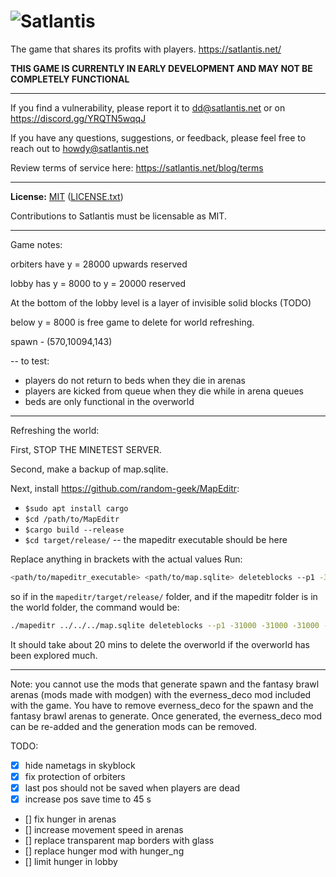# ![Satlantis](https://framerusercontent.com/images/m2O7ebDIaB99immMk2a5ptW7zPE.svg)


The game that shares its profits with players. https://satlantis.net/  

**THIS GAME IS CURRENTLY IN EARLY DEVELOPMENT AND MAY NOT BE COMPLETELY FUNCTIONAL**

----------

If you find a vulnerability, please report it to dd@satlantis.net or on https://discord.gg/YRQTN5wqqJ

If you have any questions, suggestions, or feedback, please feel free to reach out to howdy@satlantis.net

Review terms of service here: https://satlantis.net/blog/terms

----------

**License:** [MIT](https://choosealicense.com/licenses/mit/) ([LICENSE.txt](LICENSE.txt))  

Contributions to Satlantis must be licensable as MIT.


-----------
Game notes:

orbiters have y = 28000 upwards reserved

lobby has y = 8000 to y = 20000 reserved

At the bottom of the lobby level is a layer of invisible solid blocks (TODO)

below y = 8000 is free game to delete for world refreshing.

spawn - (570,10094,143)

-- to test:
- players do not return to beds when they die in arenas
- players are kicked from queue when they die while in arena queues
- beds are only functional in the overworld

------------

Refreshing the world:

First, STOP THE MINETEST SERVER.

Second, make a backup of map.sqlite.

Next, install https://github.com/random-geek/MapEditr:

 - `$sudo apt install cargo`
 - `$cd /path/to/MapEditr`
 - `$cargo build --release`
 - `$cd target/release/` -- the mapeditr executable should be here

Replace anything in <replaceme> brackets with the actual values
Run: 
```bash
<path/to/mapeditr_executable> <path/to/map.sqlite> deleteblocks --p1 -31000 -31000 -31000 --p2 31000 7900 31000
```

so if in the `mapeditr/target/release/` folder, and if the mapeditr folder is in the world folder, the command would be:
```bash
./mapeditr ../../../map.sqlite deleteblocks --p1 -31000 -31000 -31000 --p2 31000 7900 31000
```


It should take about 20 mins to delete the overworld if the overworld has been explored much.

-------------

Note: you cannot use the mods that generate spawn and the fantasy brawl arenas (mods made with modgen) with the everness_deco mod included with the game. You have to remove everness_deco for the spawn and the fantasy brawl arenas to generate. Once generated, the everness_deco mod can be re-added and the generation mods can be removed.



TODO: 
- [x]  hide nametags in skyblock
- [x]  fix protection of orbiters
- [x]  last pos should not be saved when players are dead
- [x]  increase pos save time to 45 s
- []  fix hunger in arenas
- []  increase movement speed in arenas
- []  replace transparent map borders with glass
- []  replace hunger mod with hunger_ng
- []  limit hunger in lobby

